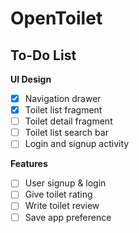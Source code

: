 # OpenToilet

## To-Do List
**UI Design**
- [x] Navigation drawer
- [x] Toilet list fragment
- [ ] Toilet detail fragment
- [ ] Toilet list search bar
- [ ] Login and signup activity

**Features**
- [ ] User signup & login
- [ ] Give toilet rating
- [ ] Write toilet review
- [ ] Save app preference
